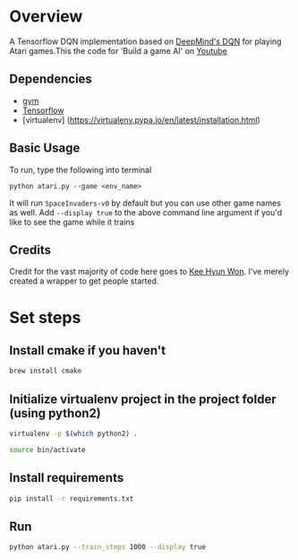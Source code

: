 Overview
====
A Tensorflow DQN implementation based on [DeepMind's DQN](https://storage.googleapis.com/deepmind-data/assets/papers/DeepMindNature14236Paper.pdf) for playing Atari games.This the code for 'Build a game AI' on [Youtube](https://youtu.be/HBAUeJkFMH0)


## Dependencies
- [gym](https://gym.openai.com)
- [Tensorflow](https://www.tensorflow.org)
- [virtualenv] (https://virtualenv.pypa.io/en/latest/installation.html)

## Basic Usage
To run, type the following into terminal

`python atari.py --game <env_name>`

It will run `SpaceInvaders-v0` by default but you can use other game names as well. Add `--display true` to the above command line argument if you'd like to see the game while it trains

## Credits
Credit for the vast majority of code here goes to [Kee Hyun Won](https://github.com/kihyunwon). I've merely created a wrapper to get people started.

# Set steps

## Install cmake if you haven't

```bash
brew install cmake
```

## Initialize virtualenv project in the project folder (using python2)

```bash
virtualenv -p $(which python2) .

source bin/activate
```

## Install requirements

```bash
pip install -r requirements.txt
```

## Run

```bash
python atari.py --train_steps 1000 --display true
```
